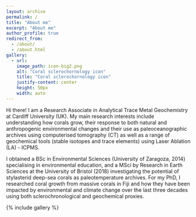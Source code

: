 ```yaml
---
layout: archive
permalink: /
title: "About me"
excerpt: "About me"
author_profile: true
redirect_from: 
  - /about/
  - /about.html
gallery:
  - url: 
    image_path: icon-big2.png
    alt: "Coral sclerochornology icon"
    title: "Coral sclerochornology icon"
    justify-content: center
    height: 50px
    width: auto
---
```


Hi there! I am a Research Associate in Analytical Trace Metal Geochemistry at Cardiff University (UK). My main research interests include understanding how corals grow, their response to both natural and anthropogenic environmental changes and their use as paleoceanographic archives using computerised tomography (CT) as well as a range of geochemical tools (stable isotopes and trace elements) using Laser Ablation (LA) - ICPMS.

I obtained a BSc in Environmental Sciences (University of Zaragoza, 2014) specialising in environmental education, and a MSci by Research in Earth Sciences at the University of Bristol (2018) investigating the potential of stylasterid deep-sea corals as paleotemperature archives. For my PhD, I researched coral growth from massive corals in Fiji and how they have been impacted by environmental and climate change over the last three decades using both sclerochronological and geochemical proxies. 

{% include gallery %}
